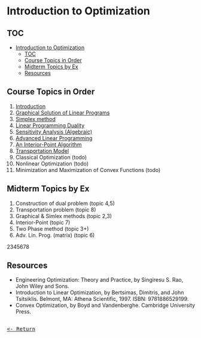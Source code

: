 # Introduction to Optimization

## TOC

- [Introduction to Optimization](#introduction-to-optimization)
  - [TOC](#toc)
  - [Course Topics in Order](#course-topics-in-order)
  - [Midterm Topics by Ex](#midterm-topics-by-ex)
  - [Resources](#resources)

## Course Topics in Order

1. [Introduction](Intro.md)
2. [Graphical Solution of Linear Programs](GraphLinProblems.md)
3. [Simplex method](Simplex.md)
4. [Linear Programming Duality](LinProgrammingDuality.md)
5. [Sensitivity Analysis (Algebraic)](SensitivityAnalysis.md)
6. [Advanced Linear Programming](LinProgrammingAdv.md)
7. [An Interior-Point Algorithm](InteriorPoint.md)
8. [Transportation Model](TransportModel.md)
9. Classical Optimization (todo)
10. Nonlinear Optimization (todo)
11. Minimization and Maximization of Convex Functions (todo)

## Midterm Topics by Ex

1. Construction of dual problem (topic 4,5)
2. Transportation problem (topic 8)
3. Graphical & Simlex methods (topic 2,3)
4. Interior-Point (topic 7)
5. Two Phase method (topic 3+)
6. Adv. Lin. Prog. (matrix) (topic 6)

2345678

## Resources

- Engineering Optimization: Theory and Practice, by Singiresu S. Rao, John Wiley and Sons.
- Introduction to Linear Optimization, by Bertsimas, Dimitris, and John Tsitsiklis. Belmont, MA: Athena Scientific, 1997. ISBN: 9781886529199.
- Convex Optimization, by Boyd and Vandenberghe. Cambridge University Press.

[<kbd><br><- Return<br></kbd>](../Course.md)
